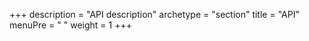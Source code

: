 +++
description = "API description"
archetype = "section"
title = "API"
menuPre = "<i class='fas fa-cogs'></i> "
weight = 1
+++

